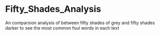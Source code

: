 # Fifty_Shades_Analysis

An comparsion analysis of between fifty shades of grey and fifty shades darker to see the most common foul words in each text
